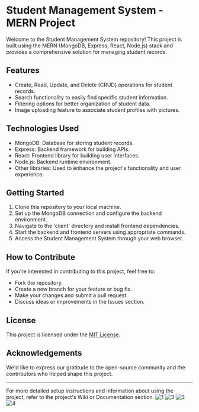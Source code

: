 
# Student Management System - MERN Project

Welcome to the Student Management System repository! This project is built using the MERN (MongoDB, Express, React, Node.js) stack and provides a comprehensive solution for managing student records.

## Features

- Create, Read, Update, and Delete (CRUD) operations for student records.
- Search functionality to easily find specific student information.
- Filtering options for better organization of student data.
- Image uploading feature to associate student profiles with pictures.

## Technologies Used

- MongoDB: Database for storing student records.
- Express: Backend framework for building APIs.
- React: Frontend library for building user interfaces.
- Node.js: Backend runtime environment.
- Other libraries: Used to enhance the project's functionality and user experience.

## Getting Started

1. Clone this repository to your local machine.
2. Set up the MongoDB connection and configure the backend environment.
3. Navigate to the 'client' directory and install frontend dependencies.
4. Start the backend and frontend servers using appropriate commands.
5. Access the Student Management System through your web browser.

## How to Contribute

If you're interested in contributing to this project, feel free to:

- Fork the repository.
- Create a new branch for your feature or bug fix.
- Make your changes and submit a pull request.
- Discuss ideas or improvements in the Issues section.

## License

This project is licensed under the [MIT License](LICENSE).

## Acknowledgements

We'd like to express our gratitude to the open-source community and the contributors who helped shape this project.

---

For more detailed setup instructions and information about using the project, refer to the project's Wiki or Documentation section.
![1](https://github.com/SarangaSiriwardhana9/Student-Management-System-Using-MERN-STACK/assets/99233703/24fcd245-1f3b-4bea-ba78-8c0beb148237)
![3](https://github.com/SarangaSiriwardhana9/Student-Management-System-Using-MERN-STACK/assets/99233703/858cc4dd-dd30-4a02-8cdd-cdfddd050010)
![3](https://github.com/SarangaSiriwardhana9/Student-Management-System-Using-MERN-STACK/assets/99233703/61d01603-1aed-4616-b72b-4ed12d50431a)
![4](https://github.com/SarangaSiriwardhana9/Student-Management-System-Using-MERN-STACK/assets/99233703/ce3263a4-1b9d-4ae9-8837-7cbcfff5a591)



